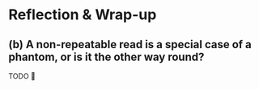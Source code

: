 # Reflection & Wrap-up

## (b) A non-repeatable read is a special case of a phantom, or is it the other way round?

TODO 🙈